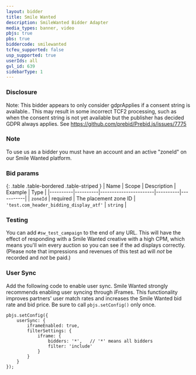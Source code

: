 ```yaml
---
layout: bidder
title: Smile Wanted
description: SmileWanted Bidder Adapter
media_types: banner, video
pbjs: true
pbs: true
biddercode: smilewanted
tcfeu_supported: false
usp_supported: true
userIds: all
gvl_id: 639
sidebarType: 1
---
```


### Disclosure

Note: This bidder appears to only consider gdprApplies if a consent string is available.. This may result in some incorrect TCF2 processing, such as when the consent string is not yet available but the publisher has decided GDPR always applies. See <https://github.com/prebid/Prebid.js/issues/7775>

### Note

To use us as a bidder you must have an account and an active "zoneId" on our Smile Wanted platform.

### Bid params

{: .table .table-bordered .table-striped }
| Name     | Scope    | Description           | Example  | Type      |
|----------|----------|-----------------------|----------|-----------|
| `zoneId` | required | The placement zone ID | `'test.com_header_bidding_display_atf'` | `string` |

### Testing

You can add `#sw_test_campaign` to the end of any URL. This will have the effect of responding with a Smile Wanted creative with a high CPM, which means you'll win every auction so you can see if the ad displays correctly.
(Please note that impressions and revenues of this test ad will *not* be recorded and *not* be paid.)

### User Sync

Add the following code to enable user sync. Smile Wanted strongly recommends enabling user syncing through iFrames. This functionality improves partners' user match rates and increases the Smile Wanted bid rate and bid price. Be sure to call `pbjs.setConfig()` only once.

```
pbjs.setConfig({
    userSync: {
        iframeEnabled: true,
        filterSettings: {
            iframe: {
                bidders: '*',   // '*' means all bidders
                filter: 'include'
            }
        }
    }
});
```
